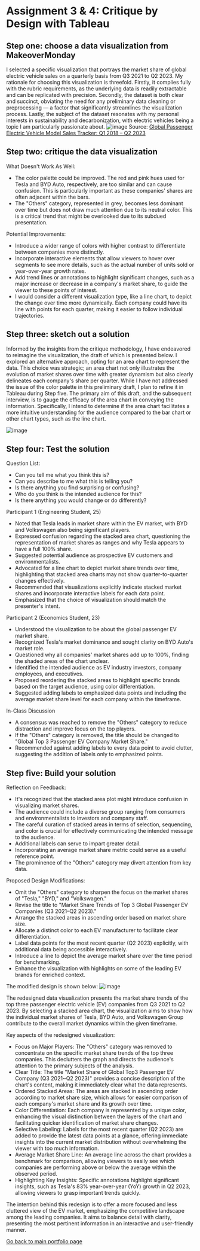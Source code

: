 # Assignment 3 & 4: Critique by Design with Tableau

## Step one: choose a data visualization from MakeoverMonday
I selected a specific visualization that portrays the market share of global electric vehicle sales on a quarterly basis from Q3 2021 to Q2 2023. My rationale for choosing this visualization is threefold. Firstly, it complies fully with the rubric requirements, as the underlying data is readily extractable and can be replicated with precision. Secondly, the dataset is both clear and succinct, obviating the need for any preliminary data cleaning or preprocessing — a factor that significantly streamlines the visualization process. Lastly, the subject of the dataset resonates with my personal interests in sustainability and decarbonization, with electric vehicles being a topic I am particularly passionate about.
![image](https://www.counterpointresearch.com/wp-content/uploads/2023/06/Global-EV-market-share-Q2-2023.png)
Source: [Global Passenger Electric Vehicle Model Sales Tracker: Q1 2018 – Q2 2023](https://www.counterpointresearch.com/research_portal/)

## Step two: critique the data visualization
What Doesn't Work As Well:
- The color palette could be improved. The red and pink hues used for Tesla and BYD Auto, respectively, are too similar and can cause confusion. This is particularly important as these companies' shares are often adjacent within the bars.
- The "Others" category, represented in grey, becomes less dominant over time but does not draw much attention due to its neutral color. This is a critical trend that might be overlooked due to its subdued presentation.

Potential Improvements:
- Introduce a wider range of colors with higher contrast to differentiate between companies more distinctly.
- Incorporate interactive elements that allow viewers to hover over segments to see more details, such as the actual number of units sold or year-over-year growth rates.
- Add trend lines or annotations to highlight significant changes, such as a major increase or decrease in a company's market share, to guide the viewer to these points of interest.
- I would consider a different visualization type, like a line chart, to depict the change over time more dynamically. Each company could have its line with points for each quarter, making it easier to follow individual trajectories.

## Step three: sketch out a solution
Informed by the insights from the critique methodology, I have endeavored to reimagine the visualization, the draft of which is presented below. I explored an alternative approach, opting for an area chart to represent the data. This choice was strategic; an area chart not only illustrates the evolution of market shares over time with greater dynamism but also clearly delineates each company's share per quarter. While I have not addressed the issue of the color palette in this preliminary draft, I plan to refine it in Tableau during Step five. The primary aim of this draft, and the subsequent interview, is to gauge the efficacy of the area chart in conveying the information. Specifically, I intend to determine if the area chart facilitates a more intuitive understanding for the audience compared to the bar chart or other chart types, such as the line chart.

![image](https://github.com/runzhes/94870/blob/main/%E5%BE%AE%E4%BF%A1%E5%9B%BE%E7%89%87_20231113154346.jpg?raw=true)

## Step four: Test the solution
Question List:
- Can you tell me what you think this is?
- Can you describe to me what this is telling you?
- Is there anything you find surprising or confusing?
- Who do you think is the intended audience for this?
- Is there anything you would change or do differently?

Participant 1 (Engineering Student, 25)
- Noted that Tesla leads in market share within the EV market, with BYD and Volkswagen also being significant players.
- Expressed confusion regarding the stacked area chart, questioning the representation of market shares as ranges and why Tesla appears to have a full 100% share.
- Suggested potential audience as prospective EV customers and environmentalists.
- Advocated for a line chart to depict market share trends over time, highlighting that stacked area charts may not show quarter-to-quarter changes effectively.
- Recommended that visualizations explicitly indicate stacked market shares and incorporate interactive labels for each data point.
- Emphasized that the choice of visualization should match the presenter's intent.

Participant 2 (Economics Student, 23)
- Understood the visualization to be about the global passenger EV market share.
- Recognized Tesla's market dominance and sought clarity on BYD Auto's market role.
- Questioned why all companies' market shares add up to 100%, finding the shaded areas of the chart unclear.
- Identified the intended audience as EV industry investors, company employees, and executives.
- Proposed reordering the stacked areas to highlight specific brands based on the target audience, using color differentiation.
- Suggested adding labels to emphasized data points and including the average market share level for each company within the timeframe.

In-Class Discussion
- A consensus was reached to remove the "Others" category to reduce distraction and improve focus on the top players.
- If the "Others" category is removed, the title should be changed to "Global Top 3 Passenger EV Company Market Share."
- Recommended against adding labels to every data point to avoid clutter, suggesting the addition of labels only to emphasized points.

## Step five: Build your solution
Reflection on Feedback:
- It's recognized that the stacked area plot might introduce confusion in visualizing market shares.
- The audience could include a diverse group ranging from consumers and environmentalists to investors and company staff.
- The careful curation of stacked areas in terms of selection, sequencing, and color is crucial for effectively communicating the intended message to the audience.
- Additional labels can serve to impart greater detail.
- Incorporating an average market share metric could serve as a useful reference point.
- The prominence of the "Others" category may divert attention from key data.

Proposed Design Modifications:
- Omit the "Others" category to sharpen the focus on the market shares of "Tesla," "BYD," and "Volkswagen."
- Revise the title to "Market Share Trends of Top 3 Global Passenger EV Companies (Q3 2021–Q2 2023)."
- Arrange the stacked areas in ascending order based on market share size.
- Allocate a distinct color to each EV manufacturer to facilitate clear differentiation.
- Label data points for the most recent quarter (Q2 2023) explicitly, with additional data being accessible interactively.
- Introduce a line to depict the average market share over the time period for benchmarking.
- Enhance the visualization with highlights on some of the leading EV brands for enriched context.

The modified design is shown below:
![image](https://github.com/runzhes/94870/blob/main/step%205.png?raw=true)

The redesigned data visualization presents the market share trends of the top three passenger electric vehicle (EV) companies from Q3 2021 to Q2 2023. By selecting a stacked area chart, the visualization aims to show how the individual market shares of Tesla, BYD Auto, and Volkswagen Group contribute to the overall market dynamics within the given timeframe.

Key aspects of the redesigned visualization:
- Focus on Major Players: The "Others" category was removed to concentrate on the specific market share trends of the top three companies. This declutters the graph and directs the audience's attention to the primary subjects of the analysis.
- Clear Title: The title "Market Share of Global Top3 Passenger EV Company (Q3 2021~Q2 2023)" provides a concise description of the chart's content, making it immediately clear what the data represents.
- Ordered Stacked Areas: The areas are stacked in ascending order according to market share size, which allows for easier comparison of each company's market share and its growth over time.
- Color Differentiation: Each company is represented by a unique color, enhancing the visual distinction between the layers of the chart and facilitating quicker identification of market share changes.
- Selective Labeling: Labels for the most recent quarter (Q2 2023) are added to provide the latest data points at a glance, offering immediate insights into the current market distribution without overwhelming the viewer with too much information.
- Average Market Share Line: An average line across the chart provides a benchmark for comparison, allowing viewers to easily see which companies are performing above or below the average within the observed period.
- Highlighting Key Insights: Specific annotations highlight significant insights, such as Tesla's 83% year-over-year (YoY) growth in Q2 2023, allowing viewers to grasp important trends quickly.

The intention behind this redesign is to offer a more focused and less cluttered view of the EV market, emphasizing the competitive landscape among the leading companies. It aims to balance detail with clarity, presenting the most pertinent information in an interactive and user-friendly manner.

[Go back to main portfolio page](README.md)
